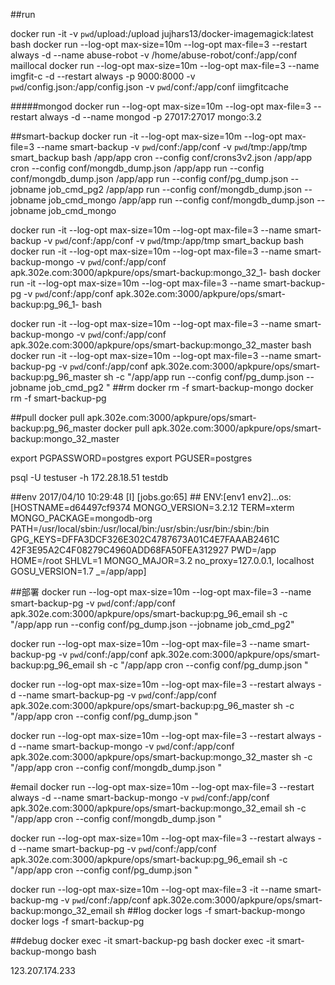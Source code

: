 ##run

docker run -it -v `pwd`/upload:/upload jujhars13/docker-imagemagick:latest bash
docker run --log-opt max-size=10m --log-opt max-file=3  --restart always -d --name abuse-robot -v /home/abuse-robot/conf:/app/conf  maillocal
docker run --log-opt max-size=10m --log-opt max-file=3 --name imgfit-c -d  --restart always -p 9000:8000 -v `pwd`/config.json:/app/config.json -v `pwd`/conf:/app/conf  iimgfitcache 

#####mongod
	docker  run --log-opt max-size=10m --log-opt max-file=3  --restart always -d --name mongod -p 27017:27017  mongo:3.2


##smart-backup
docker run -it --log-opt max-size=10m --log-opt max-file=3 --name smart-backup -v `pwd`/conf:/app/conf -v `pwd`/tmp:/app/tmp  smart_backup bash 
/app/app cron --config conf/crons3v2.json
/app/app cron --config conf/mongdb_dump.json
/app/app run  --config conf/mongdb_dump.json
/app/app run --config conf/pg_dump.json --jobname job_cmd_pg2
/app/app run --config conf/mongdb_dump.json --jobname job_cmd_mongo
/app/app run --config conf/mongdb_dump.json --jobname job_cmd_mongo

docker run -it --log-opt max-size=10m --log-opt max-file=3 --name smart-backup -v `pwd`/conf:/app/conf -v `pwd`/tmp:/app/tmp  smart_backup bash
docker run -it --log-opt max-size=10m --log-opt max-file=3 --name smart-backup-mongo -v `pwd`/conf:/app/conf    apk.302e.com:3000/apkpure/ops/smart-backup:mongo_32_1-  bash
docker run -it --log-opt max-size=10m --log-opt max-file=3 --name smart-backup-pg -v `pwd`/conf:/app/conf    apk.302e.com:3000/apkpure/ops/smart-backup:pg_96_1-  bash

docker run -it --log-opt max-size=10m --log-opt max-file=3 --name smart-backup-mongo -v `pwd`/conf:/app/conf    apk.302e.com:3000/apkpure/ops/smart-backup:mongo_32_master  bash
docker run -it --log-opt max-size=10m --log-opt max-file=3 --name smart-backup-pg -v `pwd`/conf:/app/conf    apk.302e.com:3000/apkpure/ops/smart-backup:pg_96_master sh 
-c "/app/app run --config conf/pg_dump.json --jobname job_cmd_pg2 "
##rm 
docker rm -f smart-backup-mongo
docker rm -f smart-backup-pg


##pull 
docker pull apk.302e.com:3000/apkpure/ops/smart-backup:pg_96_master
docker pull apk.302e.com:3000/apkpure/ops/smart-backup:mongo_32_master

export PGPASSWORD=postgres
export PGUSER=postgres

psql -U testuser -h 172.28.18.51 testdb

##env
2017/04/10 10:29:48 [I] [jobs.go:65] ## ENV:[env1 env2]...os:[HOSTNAME=d64497cf9374 MONGO_VERSION=3.2.12 TERM=xterm MONGO_PACKAGE=mongodb-org PATH=/usr/local/sbin:/usr/local/bin:/usr/sbin:/usr/bin:/sbin:/bin GPG_KEYS=DFFA3DCF326E302C4787673A01C4E7FAAAB2461C 	42F3E95A2C4F08279C4960ADD68FA50FEA312927 PWD=/app HOME=/root SHLVL=1 MONGO_MAJOR=3.2 no_proxy=127.0.0.1, localhost GOSU_VERSION=1.7 _=/app/app]


##部署
docker run --log-opt max-size=10m --log-opt max-file=3  --name smart-backup-pg -v `pwd`/conf:/app/conf    apk.302e.com:3000/apkpure/ops/smart-backup:pg_96_email sh -c "/app/app run --config conf/pg_dump.json --jobname job_cmd_pg2"

docker run --log-opt max-size=10m --log-opt max-file=3  --name smart-backup-pg -v `pwd`/conf:/app/conf    apk.302e.com:3000/apkpure/ops/smart-backup:pg_96_email sh -c "/app/app cron --config conf/pg_dump.json "

docker run --log-opt max-size=10m --log-opt max-file=3 --restart always -d --name smart-backup-pg -v `pwd`/conf:/app/conf    apk.302e.com:3000/apkpure/ops/smart-backup:pg_96_master sh -c "/app/app cron --config conf/pg_dump.json "

docker run --log-opt max-size=10m --log-opt max-file=3 --restart always -d --name smart-backup-mongo -v `pwd`/conf:/app/conf    apk.302e.com:3000/apkpure/ops/smart-backup:mongo_32_master sh -c "/app/app cron --config conf/mongdb_dump.json "

#email
docker run --log-opt max-size=10m --log-opt max-file=3 --restart always -d --name smart-backup-mongo -v `pwd`/conf:/app/conf    apk.302e.com:3000/apkpure/ops/smart-backup:mongo_32_email sh -c "/app/app cron --config conf/mongdb_dump.json "

docker run --log-opt max-size=10m --log-opt max-file=3 --restart always -d --name smart-backup-pg -v `pwd`/conf:/app/conf    apk.302e.com:3000/apkpure/ops/smart-backup:pg_96_email sh -c "/app/app cron --config conf/pg_dump.json "

docker run --log-opt max-size=10m --log-opt max-file=3 -it --name smart-backup-mg -v `pwd`/conf:/app/conf    apk.302e.com:3000/apkpure/ops/smart-backup:mongo_32_email sh 
##log
docker logs -f smart-backup-mongo
docker logs -f smart-backup-pg

##debug
docker exec -it smart-backup-pg  bash
docker exec -it smart-backup-mongo bash

123.207.174.233

